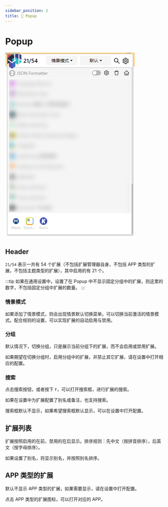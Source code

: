 ```yaml
---
sidebar_position: 2
title: 📜 Popup
---
```


# Popup

![popup](./img/2023-08-19-17-38-47.png)

## Header

`21/54` 表示一共有 54 个扩展（不包括扩展管理器自身，不包括 APP 类型的扩展，不包括主题类型的扩展），其中启用的有 21 个。

:::tip
如果在通用设置中，设置了在 Popup 中不显示固定分组中的扩展，则这里的数字，不包括固定分组中扩展的数量。
:::

### 情景模式

如果添加了情景模式，则会出现情景默认切换菜单。可以切换当前激活的情景模式。配合规则的设置，可以实现扩展的自动启用与禁用。

### 分组

默认情况下，切换分组，只是展示当前分组下的扩展，而不会启用或禁用扩展。

如果期望在切换分组时，启用分组中的扩展，并禁止其它扩展，请在设置中打开相应的配置。

### 搜索

点击搜索按钮，或者按下 `F`，可以打开搜索框，进行扩展的搜索。

如果在设置中为扩展配置了别名或备注，也支持搜索。

搜索框默认不显示，如果希望搜索框默认显示，可以在设置中打开配置。

## 扩展列表

扩展按照启用的在前，禁用的在后显示。排序规则：先中文（按拼音排序），后英文（按字母排序）。

如果设置了别名，将显示别名，并按照别名排序。

## APP 类型的扩展

默认不显示 APP 类型的扩展，如果需要显示，请在设置中打开配置。

点击 APP 类型的扩展图标，可以打开对应的 APP。
